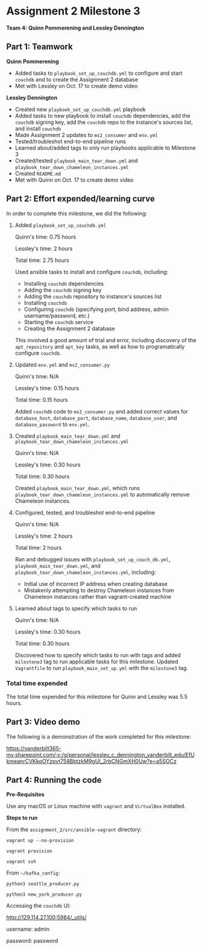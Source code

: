 # Assignment 2 Milestone 3

__Team 4: Quinn Pommerening and Lessley Dennington__

## Part 1: Teamwork

__Quinn Pommerening__
* Added tasks to `playbook_set_up_couchdb.yml` to configure and start
`couchdb` and to create the Assignment 2 database
* Met with Lessley on Oct. 17 to create demo video

__Lessley Dennington__
* Created new `playbook_set_up_couchdb.yml` playbook
* Added tasks to new playbook to install `couchdb` dependencies, add
the `couchdb` signing key, add the `couchdb` repo to the instance's
sources list, and install `couchdb`
* Made Assignment 2 updates to `ms2_consumer` and `env.yml`
* Tested/troubleshot end-to-end pipeline runs
* Learned about/added tags to only run playbooks applicable to
Milestone 3
* Created/tested `playbook_main_tear_down.yml` and
`playbook_tear_down_chameleon_instances.yml`
* Created `README.md`
* Met with Quinn on Oct. 17 to create demo video

## Part 2: Effort expended/learning curve

In order to complete this milestone, we did the following:

1. Added `playbook_set_up_couchdb.yml`

    Quinn's time: 0.75 hours

    Lessley's time: 2 hours

    Total time: 2.75 hours

    Used ansible tasks to install and configure `couchdb`, including:
    - Installing `couchdb` dependencies
    - Adding the `couchdb` signing key
    - Adding the `couchdb` repository to instance's sources list
    - Installing `couchdb`
    - Configuring `couchdb` (specifying port, bind address, admin
    username/password, etc.)
    - Starting the `couchdb` service
    - Creating the Assignment 2 database

    This involved a good amount of trial and error, including discovery
    of the `apt_repository` and `apt_key` tasks, as well as how to
    programatically configure `couchdb`.

2. Updated `env.yml` and `ms2_consumer.py`

    Quinn's time: N/A

    Lessley's time: 0.15 hours

    Total time: 0.15 hours

    Added `couchdb` code to `ms2_consumer.py` and added correct values
    for `database_host`, `database_port`, `database_name`,
    `database_user`, and `database_password` to `env.yml`.

3. Created `playbook_main_tear_down.yml` and
`playbook_tear_down_chameleon_instances.yml`

    Quinn's time: N/A

    Lessley's time: 0.30 hours

    Total time: 0.30 hours

    Created `playbook_main_tear_down.yml`, which runs 
    `playbook_tear_down_chameleon_instances.yml` to automatically
    remove Chameleon instances.

3. Configured, tested, and troubleshot end-to-end pipeline

   Quinn's time: N/A

   Lessley's time: 2 hours

   Total time: 2 hours

   Ran and debugged issues with `playbook_set_up_couch_db.yml`,
   `playbook_main_tear_down.yml`, and
   `playbook_tear_down_chameleon_instances.yml`, including:
    - Initial use of incorrect IP address when creating database
    - Mistakenly attempting to destroy Chameleon instances from
    Chameleon instances rather than vagrant-created machine

4. Learned about tags to specify which tasks to run

    Quinn's time: N/A

    Lessley's time: 0.30 hours

    Total time: 0.30 hours

    Discovered how to specify which tasks to run with tags and
    added `milestone3` tag to run applicable tasks for this
    milestone. Updated `Vagrantfile` to run `playbook_main_set_up.yml`
    with the `milestone3` tag.

### Total time expended

The total time expended for this milestone for Quinn and Lessley was 5.5 hours.

## Part 3: Video demo

The following is a demonstration of the work completed for this milestone:

https://vanderbilt365-my.sharepoint.com/:v:/g/personal/lessley_c_dennington_vanderbilt_edu/EfUkmeanrCVKkqOYzpyt758BbtzkM9gUI_2rbCNGmXH0Uw?e=a5SOCz

## Part 4: Running the code

__Pre-Requisites__

Use any macOS or Linux machine with `vagrant` and `VirtualBox`
installed.

__Steps to run__

From the `assignment_2/src/ansible-vagrant` directory:

`vagrant up --no-provision`

`vagrant provision`

`vagrant ssh`

From `~/kafka_config`:

`python3 seattle_producer.py`

`python3 new_york_producer.py`

Accessing the `couchdb` UI:

http://129.114.27.100:5984/_utils/

username: admin

password: password
